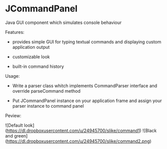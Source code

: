 JCommandPanel
=============

Java GUI component which  simulates console behaviour

Features:

- provides simple GUI for typing textual commands and displaying custom application output

- customizable look

- built-in command history

Usage:

- Write a parser class whitch implements CommandParser interface and override parseCommand method

- Put JCommandPanel instance on your application frame and assign your parser instance to command panel


Peview:

![Default look] (https://dl.dropboxusercontent.com/u/24945700/slike/command1)
![Black and green] (https://dl.dropboxusercontent.com/u/24945700/slike/command2.png)